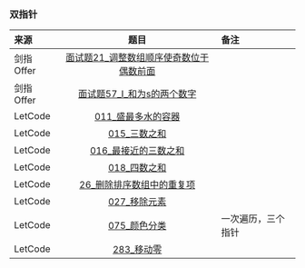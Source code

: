 ### 双指针
来源|题目|备注
:---|:---:|:---|
剑指Offer|[面试题21_调整数组顺序使奇数位于偶数前面](JianZhiOffer/面试题21_调整数组顺序使奇数位于偶数前面.py)||
剑指Offer|[面试题57_I_和为s的两个数字](JianZhiOffer/面试题57_I_和为s的两个数字.py)||
LetCode|[011_盛最多水的容器](Leetcode/011_盛最多水的容器.py)||
LetCode|[015_三数之和](Leetcode/015_三数之和.py)||
LetCode|[016_最接近的三数之和](Leetcode/016_最接近的三数之和.py)||
LetCode|[018_四数之和](Leetcode/018_四数之和.py)||
LetCode|[26_删除排序数组中的重复项](Leetcode/026_删除排序数组中的重复项.py)||
LetCode|[027_移除元素](Leetcode/027_移除元素.py)||
LetCode|[075_颜色分类](Leetcode/075_颜色分类.py)|一次遍历，三个指针|
LetCode|[283_移动零](Leetcode/283_移动零.py)||



